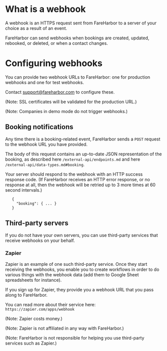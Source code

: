 # What is a webhook

A webhook is an HTTPS request sent from FareHarbor to a server of your
choice as a result of an event.

FareHarbor can send webhooks when bookings are created, updated,
rebooked, or deleted, or when a contact changes.

# Configuring webhooks

You can provide two webhook URLs to FareHarbor: one for production
webhooks and one for test webhooks.

Contact <support@fareharbor.com> to configure these.

(Note: SSL certificates will be validated for the production URL.)

(Note: Companies in demo mode do not trigger webhooks.)

## Booking notifications

Any time there is a booking-related event, FareHarbor sends a `POST`
request to the webhook URL you have provided.

The body of this request contains an up-to-date JSON representation of
the booking, as described here `/external-api/endpoints.md` and here
`/external-api/data-types.md#booking`.

Your server should respond to the webhook with an HTTP success
response code. (If FareHarbor receives an HTTP error response, or no
response at all, then the webhook will be retried up to 3 more times
at 60 second intervals.)

 ```
    {
      "booking": { ... }
    }
 ```

## Third-party servers

If you do not have your own servers, you can use third-party services
that receive webhooks on your behalf.

### Zapier

Zapier is an example of one such third-party service. Once they start
receiving the webhooks, you enable you to create workflows in order to
do various things with the webhook data (add them to Google Sheet
spreadsheets for instance).

If you sign up for Zapier, they provide you a webhook URL that you pass along
to FareHarbor.

You can read more about their service here:
`https://zapier.com/apps/webhook`

(Note: Zapier costs money.)

(Note: Zapier is not affiliated in any way with FareHarbor.)

(Note: FareHarbor is not responsible for helping you use third-party
services such as Zapier.)
